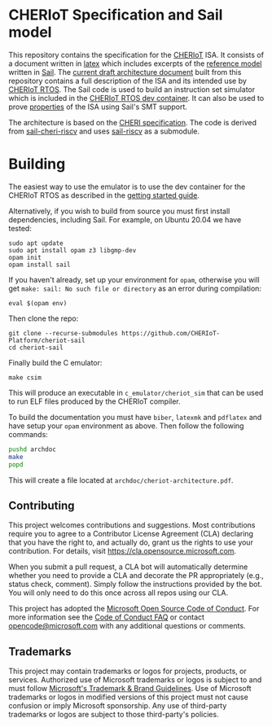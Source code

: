 # CHERIoT Specification and Sail model

This repository contains the specification for the [CHERIoT](https://cheriot.org) ISA.
It consists of a document written in [latex](/archdoc) which includes excerpts of the [reference model](/src) written in [Sail](http://github.com/rems-project/sail).
The [current draft architecture document](https://cheriot.org/cheriot-sail/cheriot-architecture.pdf) built from this repository contains a full description of the ISA and its intended use by [CHERIoT RTOS](https://github.com/CHERIoT-Platform/cheriot-rtos/).
The Sail code is used to build an instruction set simulator which is included in the [CHERIoT RTOS dev container](https://github.com/CHERIoT-Platform/cheriot-rtos/blob/main/docs/GettingStarted.md).
It can also be used to prove [properties](properties) of the ISA using Sail's SMT support.

The architecture is based on the [CHERI specification](https://github.com/CTSRD-CHERI/cheri-specification).
The code is derived from [sail-cheri-riscv](http://github.com/CTSRD-CHERI/sail-cheri-riscv) and uses [sail-riscv](http://github.com/rems-project/sail-riscv) as a submodule.

# Building

The easiest way to use the emulator is to use the dev container for the CHERIoT RTOS as described in the [getting started guide](https://github.com/CHERIoT-Platform/cheriot-rtos/blob/main/docs/GettingStarted.md).

Alternatively, if you wish to build from source you must first install dependencies, including Sail. For example, on Ubuntu 20.04 we have tested:

```
sudo apt update
sudo apt install opam z3 libgmp-dev
opam init
opam install sail
```

If you haven't already, set up your environment for `opam`, otherwise you will get `make: sail: No such file or directory` as an error during compilation:

```
eval $(opam env)
```

Then clone the repo:

```
git clone --recurse-submodules https://github.com/CHERIoT-Platform/cheriot-sail
cd cheriot-sail
```

Finally build the C emulator:

```
make csim
```

This will produce an executable in `c_emulator/cheriot_sim` that can be used to run ELF files produced by the CHERIoT compiler.

To build the documentation you must have `biber`, `latexmk` and `pdflatex` and have setup your `opam` environment as above. Then follow the following commands:

```sh
pushd archdoc
make
popd
```

This will create a file located at `archdoc/cheriot-architecture.pdf`.

## Contributing

This project welcomes contributions and suggestions.  Most contributions require you to agree to a
Contributor License Agreement (CLA) declaring that you have the right to, and actually do, grant us
the rights to use your contribution. For details, visit https://cla.opensource.microsoft.com.

When you submit a pull request, a CLA bot will automatically determine whether you need to provide
a CLA and decorate the PR appropriately (e.g., status check, comment). Simply follow the instructions
provided by the bot. You will only need to do this once across all repos using our CLA.

This project has adopted the [Microsoft Open Source Code of Conduct](https://opensource.microsoft.com/codeofconduct/).
For more information see the [Code of Conduct FAQ](https://opensource.microsoft.com/codeofconduct/faq/) or
contact [opencode@microsoft.com](mailto:opencode@microsoft.com) with any additional questions or comments.

## Trademarks

This project may contain trademarks or logos for projects, products, or services. Authorized use of Microsoft 
trademarks or logos is subject to and must follow 
[Microsoft's Trademark & Brand Guidelines](https://www.microsoft.com/en-us/legal/intellectualproperty/trademarks/usage/general).
Use of Microsoft trademarks or logos in modified versions of this project must not cause confusion or imply Microsoft sponsorship.
Any use of third-party trademarks or logos are subject to those third-party's policies.
